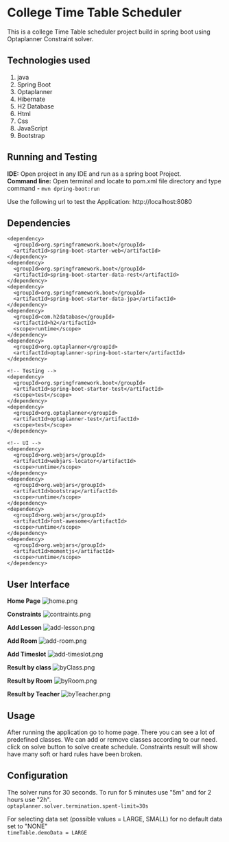 # College Time Table Scheduler
This is a college Time Table scheduler project build in spring boot using Optaplanner Constraint solver.

## Technologies used
1. java
2. Spring Boot
3. Optaplanner
4. Hibernate
5. H2 Database
6. Html
7. Css
8. JavaScript
9. Bootstrap

## Running and Testing
**IDE:**
Open project in any IDE and run as a spring boot Project. <br>
**Command line:**
Open terminal and locate to pom.xml file directory and type command -
`mvn dpring-boot:run`

Use the following url to test the Application:
http://localhost:8080

## Dependencies
```
<dependency>
  <groupId>org.springframework.boot</groupId>
  <artifactId>spring-boot-starter-web</artifactId>
</dependency>
<dependency>
  <groupId>org.springframework.boot</groupId>
  <artifactId>spring-boot-starter-data-rest</artifactId>
</dependency>
<dependency>
  <groupId>org.springframework.boot</groupId>
  <artifactId>spring-boot-starter-data-jpa</artifactId>
</dependency>
<dependency>
  <groupId>com.h2database</groupId>
  <artifactId>h2</artifactId>
  <scope>runtime</scope>
</dependency>
<dependency>
  <groupId>org.optaplanner</groupId>
  <artifactId>optaplanner-spring-boot-starter</artifactId>
</dependency>

<!-- Testing -->
<dependency>
  <groupId>org.springframework.boot</groupId>
  <artifactId>spring-boot-starter-test</artifactId>
  <scope>test</scope>
</dependency>
<dependency>
  <groupId>org.optaplanner</groupId>
  <artifactId>optaplanner-test</artifactId>
  <scope>test</scope>
</dependency>

<!-- UI -->
<dependency>
  <groupId>org.webjars</groupId>
  <artifactId>webjars-locator</artifactId>
  <scope>runtime</scope>
</dependency>
<dependency>
  <groupId>org.webjars</groupId>
  <artifactId>bootstrap</artifactId>
  <scope>runtime</scope>
</dependency>
<dependency>
  <groupId>org.webjars</groupId>
  <artifactId>font-awesome</artifactId>
  <scope>runtime</scope>
</dependency>
<dependency>
  <groupId>org.webjars</groupId>
  <artifactId>momentjs</artifactId>
  <scope>runtime</scope>
</dependency>
```

## User Interface

**Home Page**
![home.png](assets%2Fimages%2Fhome.png)

**Constraints**
![contraints.png](assets%2Fimages%2Fcontraints.png)

**Add Lesson**
![add-lesson.png](assets%2Fimages%2Fadd-lesson.png)

**Add Room**
![add-room.png](assets%2Fimages%2Fadd-room.png)

**Add Timeslot**
![add-timeslot.png](assets%2Fimages%2Fadd-timeslot.png)

**Result by class**
![byClass.png](assets%2Fimages%2FbyClass.png)

**Result by Room**
![byRoom.png](assets%2Fimages%2FbyRoom.png)

**Result by Teacher**
![byTeacher.png](assets%2Fimages%2FbyTeacher.png)

## Usage

After running the application go to home page. 
There you can see a lot of predefined classes.
We can add or remove classes according to our need.
click on solve button to solve create schedule.
Constraints result will show have many soft or hard rules have been broken.

## Configuration
The solver runs for 30 seconds. To run for 5 minutes use "5m" and for 2 hours use "2h". <br>
`optaplanner.solver.termination.spent-limit=30s`

For selecting data set (possible values = LARGE, SMALL) for no default data set to "NONE" <br>
`timeTable.demoData = LARGE`
